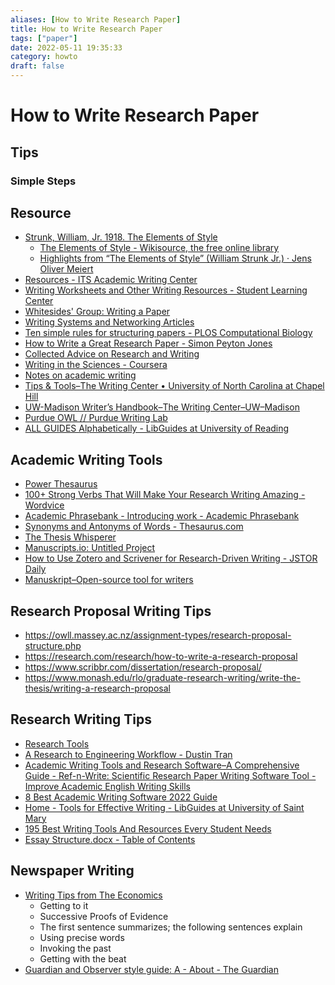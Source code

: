 ```yaml
---
aliases: [How to Write Research Paper]
title: How to Write Research Paper
tags: ["paper"]
date: 2022-05-11 19:35:33
category: howto
draft: false
---
```


# How to Write Research Paper

## Tips

### Simple Steps

## Resource

- [Strunk, William, Jr. 1918. The Elements of Style](https://www.bartleby.com/141/index.html)
    - [The Elements of Style - Wikisource, the free online library](https://en.wikisource.org/wiki/The_Elements_of_Style)
    - [Highlights from “The Elements of Style” (William Strunk Jr.) · Jens Oliver Meiert](https://meiert.com/en/blog/the-elements-of-style-highlights/)
- [Resources - ITS Academic Writing Center](https://www.its.ac.id/writingcenter/resources/)
- [Writing Worksheets and Other Writing Resources - Student Learning Center](https://slc.berkeley.edu/writing-worksheets-and-other-writing-resources)
- [Whitesides' Group: Writing a Paper](https://intra.ece.ucr.edu/~rlake/Whitesides_writing_res_paper.pdf)
- [Writing Systems and Networking Articles](http://www.cs.columbia.edu/~hgs/etc/writing-style.html)
- [Ten simple rules for structuring papers - PLOS Computational Biology](https://journals.plos.org/ploscompbiol/article?id=10.1371/journal.pcbi.1005619)
- [How to Write a Great Research Paper - Simon Peyton Jones](https://simon.peytonjones.org/great-research-paper/)
- [Collected Advice on Research and Writing](http://www.cs.cmu.edu/~mleone/how-to.html)
- [Writing in the Sciences - Coursera](https://www.coursera.org/learn/sciwrite)
- [Notes on academic writing](http://gabbay.org.uk/blog/paper-writing.html)
- [Tips & Tools–The Writing Center • University of North Carolina at Chapel Hill](https://writingcenter.unc.edu/tips-and-tools/)
- [UW-Madison Writer’s Handbook–The Writing Center–UW–Madison](https://writing.wisc.edu/handbook/)
- [Purdue OWL // Purdue Writing Lab](https://owl.purdue.edu/owl/purdue_owl.html)
- [ALL GUIDES Alphabetically - LibGuides at University of Reading](https://libguides.reading.ac.uk/)

## Academic Writing Tools

- [Power Thesaurus](https://www.powerthesaurus.org/)
- [100+ Strong Verbs That Will Make Your Research Writing Amazing - Wordvice](https://blog.wordvice.com/recommended-verbs-for-research-writing/)
- [Academic Phrasebank - Introducing work - Academic Phrasebank](https://www.phrasebank.manchester.ac.uk/introducing-work/)
- [Synonyms and Antonyms of Words - Thesaurus.com](https://www.thesaurus.com/)
- [The Thesis Whisperer](https://thesiswhisperer.com/)
- [Manuscripts.io: Untitled Project](https://www.manuscripts.io/projects/MPProject:89114B6E-5EA1-446A-B40C-997174FB229E/collaborators)
- [How to Use Zotero and Scrivener for Research-Driven Writing - JSTOR Daily](https://daily.jstor.org/how-to-use-zotero-and-scrivener-for-research-driven-writing/)
- [Manuskript–Open-source tool for writers](http://www.theologeek.ch/manuskript/)

## Research Proposal Writing Tips

- <https://owll.massey.ac.nz/assignment-types/research-proposal-structure.php>
- <https://research.com/research/how-to-write-a-research-proposal>
- <https://www.scribbr.com/dissertation/research-proposal/>
- <https://www.monash.edu/rlo/graduate-research-writing/write-the-thesis/writing-a-research-proposal>

## Research Writing Tips

- [Research Tools](https://openmetric.org/tool/#be-organized)
- [A Research to Engineering Workflow - Dustin Tran](http://dustintran.com/blog/a-research-to-engineering-workflow)
- [Academic Writing Tools and Research Software–A Comprehensive Guide - Ref-n-Write: Scientific Research Paper Writing Software Tool - Improve Academic English Writing Skills](https://www.ref-n-write.com/blog/academic-writing-tools-and-research-software-a-comprehensive-guide/)
- [8 Best Academic Writing Software 2022 Guide](https://windowsreport.com/software-academic-writing/)
- [Home - Tools for Effective Writing - LibGuides at University of Saint Mary](https://stmary.libguides.com/toolsforeffectivewriting)
- [195 Best Writing Tools And Resources Every Student Needs](https://ivypanda.com/blog/best-writing-tools-and-resources/)
- [Essay Structure.docx - Table of Contents](https://www.brad.ac.uk/T4-css-corporate/wimba-test/index.htm)

## Newspaper Writing

- [Writing Tips from The Economics](https://builtbywords.substack.com/p/writing-tools-i-learned-from-the)
    - Getting to it
    - Successive Proofs of Evidence
    - The first sentence summarizes; the following sentences explain
    - Using precise words
    - Invoking the past
    - Getting with the beat
- [Guardian and Observer style guide: A - About - The Guardian](https://www.theguardian.com/guardian-observer-style-guide-a)
